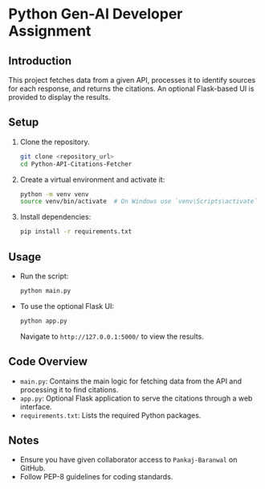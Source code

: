# Python Gen-AI Developer Assignment

## Introduction
This project fetches data from a given API, processes it to identify sources for each response, and returns the citations. An optional Flask-based UI is provided to display the results.

## Setup
1. Clone the repository.
    ```sh
    git clone <repository_url>
    cd Python-API-Citations-Fetcher
    ```
2. Create a virtual environment and activate it:
    ```sh
    python -m venv venv
    source venv/bin/activate  # On Windows use `venv\Scripts\activate`
    ```
3. Install dependencies:
    ```sh
    pip install -r requirements.txt
    ```

## Usage
- Run the script:
    ```sh
    python main.py
    ```
- To use the optional Flask UI:
    ```sh
    python app.py
    ```
    Navigate to `http://127.0.0.1:5000/` to view the results.

## Code Overview
- `main.py`: Contains the main logic for fetching data from the API and processing it to find citations.
- `app.py`: Optional Flask application to serve the citations through a web interface.
- `requirements.txt`: Lists the required Python packages.

## Notes
- Ensure you have given collaborator access to `Pankaj-Baranwal` on GitHub.
- Follow PEP-8 guidelines for coding standards.

